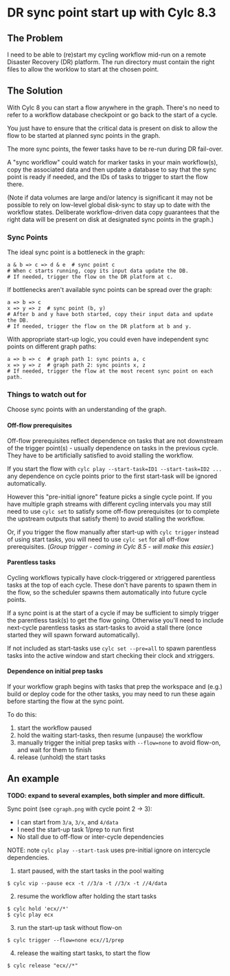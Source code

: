 # DR sync point start up with Cylc 8.3

## The Problem

I need to be able to (re)start my cycling workflow mid-run on a remote Disaster
Recovery (DR) platform. The run directory must contain the right files to allow
the worklow to start at the chosen point.

## The Solution

With Cylc 8 you can start a flow anywhere in the graph. There's no need to
refer to a workflow database checkpoint or go back to the start of a cycle.

You just have to ensure that the critical data is present on disk to allow
the flow to be started at planned sync points in the graph. 

The more sync points, the fewer tasks have to be re-run during DR fail-over.

A "sync workflow" could watch for marker tasks in your main workflow(s), copy
the associated data and then update a database to say that the sync point is
ready if needed, and the IDs of tasks to trigger to start the flow there.

(Note if data volumes are large and/or latency is significant it may not be
possible to rely on low-level global disk-sync to stay up to date with the
workflow states. Deliberate workflow-driven data copy guarantees that the
right data will be present on disk at designated sync points in the graph.) 

### Sync Points

The ideal sync point is a bottleneck in the graph:
```console
a & b => c => d & e  # sync point c
# When c starts running, copy its input data update the DB.
# If needed, trigger the flow on the DR platform at c.
```

If bottlenecks aren't available sync points can be spread over the graph:
```console
a => b => c
x => y => z  # sync point (b, y)
# After b and y have both started, copy their input data and update the DB.
# If needed, trigger the flow on the DR platform at b and y.
```

With appropriate start-up logic, you could even have independent sync points on
different graph paths:
```console
a => b => c  # graph path 1: sync points a, c
x => y => z  # graph path 2: sync points x, z
# If needed, trigger the flow at the most recent sync point on each path.
```

### Things to watch out for

Choose sync points with an understanding of the graph.

#### Off-flow prerequisites

Off-flow prerequisites reflect dependence on tasks that are not downstream of
the trigger point(s) - usually dependence on tasks in the previous cycle.
They have to be artificially satisfied to avoid stalling the workflow.

If you start the flow with `cylc play --start-task=ID1 --start-task=ID2 ...`
any dependence on cycle points prior to the first start-task will be ignored
automatically.

However this "pre-initial ignore" feature picks a single cycle point. If you
have multiple graph streams with different cycling intervals you may still need
to use `cylc set` to satisfy some off-flow prerequisites (or to complete the
upstream outputs that satisfy them) to avoid stalling the workflow.

Or, if you trigger the flow manually after start-up with `cylc trigger` instead
of using start tasks, you will need to use `cylc set` for all off-flow
prerequisites. (*Group trigger - coming in Cylc 8.5 - will make this easier.*)


#### Parentless tasks

Cycling workflows typically have clock-triggered or xtriggered parentless tasks
at the top of each cycle. These don't have parents to spawn them in the flow,
so the scheduler spawns them automatically into future cycle points.

If a sync point is at the start of a cycle if may be sufficient to simply
trigger the parentless task(s) to get the flow going. Otherwise you'll need to
include next-cycle parentless tasks as start-tasks to avoid a stall there
(once started they will spawn forward automatically).

If not included as start-tasks use `cylc set --pre=all` to spawn parentless
tasks into the active window and start checking their clock and xtriggers.

#### Dependence on initial prep tasks

If your workflow graph begins with tasks that prep the workspace and (e.g.)
build or deploy code for the other tasks, you may need to run these again
before starting the flow at the sync point.

To do this:
 1. start the workflow paused
 2. hold the waiting start-tasks, then resume (unpause) the workflow
 3. manually trigger the initial prep tasks with `--flow=none` to avoid
    flow-on, and wait for them to finish
 4. release (unhold) the start tasks

## An example

**TODO: expand to several examples, both simpler and more difficult.**

Sync point (see `cgraph.png` with cycle point 2 -> 3):
- I can start from `3/a`, `3/x`, and `4/data`
- I need the start-up task 1/prep to run first
- No stall due to off-flow or inter-cycle dependencies

NOTE: note `cylc play --start-task` uses pre-initial ignore on intercycle dependencies.

1. start paused, with the start tasks in the pool waiting
```console
$ cylc vip --pause ecx -t //3/a -t //3/x -t //4/data
```

2. resume the workflow after holding the start tasks
```console
$ cylc hold 'ecx//*'
$ cylc play ecx
```

3. run the start-up task without flow-on
```console
$ cylc trigger --flow=none ecx//1/prep
```

4. release the waiting start tasks, to start the flow

```console
$ cylc release "ecx//*"
```
